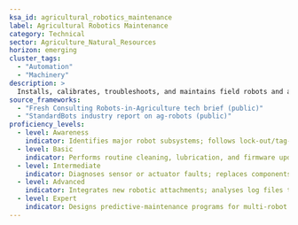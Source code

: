 ```yaml
---
ksa_id: agricultural_robotics_maintenance
label: Agricultural Robotics Maintenance
category: Technical
sector: Agriculture_Natural_Resources
horizon: emerging
cluster_tags:
  - "Automation"
  - "Machinery"
description: >
  Installs, calibrates, troubleshoots, and maintains field robots and autonomous implements used for planting, weeding, and harvesting, ensuring uptime and safe operation.
source_frameworks:
  - "Fresh Consulting Robots-in-Agriculture tech brief (public)"
  - "StandardBots industry report on ag-robots (public)"
proficiency_levels:
  - level: Awareness
    indicator: Identifies major robot subsystems; follows lock-out/tag-out procedures.
  - level: Basic
    indicator: Performs routine cleaning, lubrication, and firmware updates.
  - level: Intermediate
    indicator: Diagnoses sensor or actuator faults; replaces components; tunes navigation software.
  - level: Advanced
    indicator: Integrates new robotic attachments; analyses log files to prevent failures; documents SOPs.
  - level: Expert
    indicator: Designs predictive-maintenance programs for multi-robot fleets; mentors technicians; collaborates with OEMs on next-gen reliability.
---
```

